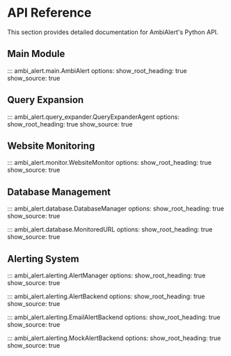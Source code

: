# API Reference

This section provides detailed documentation for AmbiAlert's Python API.

## Main Module

::: ambi_alert.main.AmbiAlert
options:
show_root_heading: true
show_source: true

## Query Expansion

::: ambi_alert.query_expander.QueryExpanderAgent
options:
show_root_heading: true
show_source: true

## Website Monitoring

::: ambi_alert.monitor.WebsiteMonitor
options:
show_root_heading: true
show_source: true

## Database Management

::: ambi_alert.database.DatabaseManager
options:
show_root_heading: true
show_source: true

::: ambi_alert.database.MonitoredURL
options:
show_root_heading: true
show_source: true

## Alerting System

::: ambi_alert.alerting.AlertManager
options:
show_root_heading: true
show_source: true

::: ambi_alert.alerting.AlertBackend
options:
show_root_heading: true
show_source: true

::: ambi_alert.alerting.EmailAlertBackend
options:
show_root_heading: true
show_source: true

::: ambi_alert.alerting.MockAlertBackend
options:
show_root_heading: true
show_source: true
